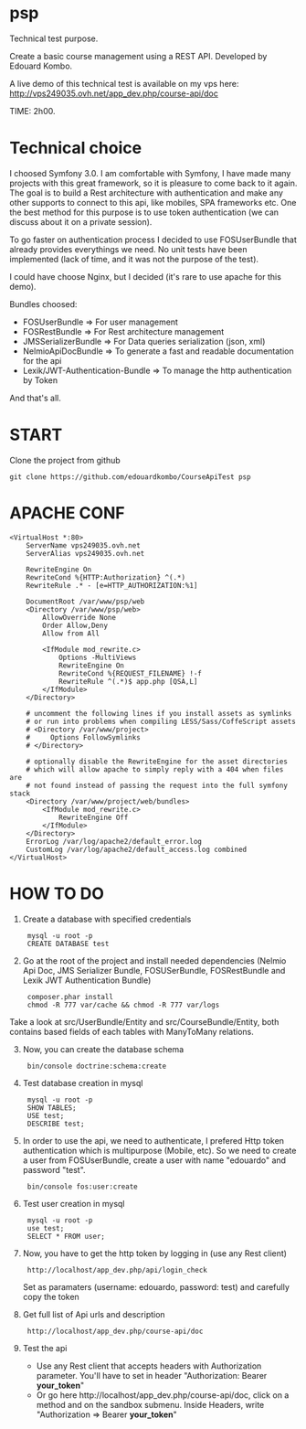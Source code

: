 psp
===

Technical test purpose.

Create a basic course management using a REST API. Developed by Edouard Kombo.

A live demo of this technical test is available on my vps here: http://vps249035.ovh.net/app_dev.php/course-api/doc

TIME: 2h00.


Technical choice
================

I choosed Symfony 3.0. I am comfortable with Symfony, I have made many projects with this great framework, so it is pleasure to come back to it again.
The goal is to build a Rest architecture with authentication and make any other supports to connect to this api, like mobiles, SPA frameworks etc.
One the best method for this purpose is to use token authentication (we can discuss about it on a private session).

To go faster on authentication process I decided to use FOSUserBundle that already provides everythings we need.
No unit tests have been implemented (lack of time, and it was not the purpose of the test).

I could have choose Nginx, but I decided (it's rare to use apache for this demo).

Bundles choosed:
- FOSUserBundle => For user management
- FOSRestBundle => For Rest architecture management
- JMSSerializerBundle => For Data queries serialization (json, xml)
- NelmioApiDocBundle  => To generate a fast and readable documentation for the api
- Lexik/JWT-Authentication-Bundle => To manage the http authentication by Token

And that's all.


START
=====

Clone the project from github

    git clone https://github.com/edouardkombo/CourseApiTest psp


APACHE CONF
===========

    <VirtualHost *:80>
        ServerName vps249035.ovh.net
        ServerAlias vps249035.ovh.net

        RewriteEngine On
        RewriteCond %{HTTP:Authorization} ^(.*)
        RewriteRule .* - [e=HTTP_AUTHORIZATION:%1]

        DocumentRoot /var/www/psp/web
        <Directory /var/www/psp/web>
            AllowOverride None
            Order Allow,Deny
            Allow from All

            <IfModule mod_rewrite.c>
                Options -MultiViews
                RewriteEngine On
                RewriteCond %{REQUEST_FILENAME} !-f
                RewriteRule ^(.*)$ app.php [QSA,L]
            </IfModule>
        </Directory>

        # uncomment the following lines if you install assets as symlinks
        # or run into problems when compiling LESS/Sass/CoffeScript assets
        # <Directory /var/www/project>
        #     Options FollowSymlinks
        # </Directory>

        # optionally disable the RewriteEngine for the asset directories
        # which will allow apache to simply reply with a 404 when files are
        # not found instead of passing the request into the full symfony stack
        <Directory /var/www/project/web/bundles>
            <IfModule mod_rewrite.c>
                RewriteEngine Off
            </IfModule>
        </Directory>
        ErrorLog /var/log/apache2/default_error.log
        CustomLog /var/log/apache2/default_access.log combined
    </VirtualHost>


HOW TO DO
=========

1. Create a database with specified credentials

        mysql -u root -p
        CREATE DATABASE test

2. Go at the root of the project and install needed dependencies (Nelmio Api Doc, JMS Serializer Bundle, FOSUSerBundle, FOSRestBundle and Lexik JWT Authentication Bundle)

        composer.phar install
        chmod -R 777 var/cache && chmod -R 777 var/logs

Take a look at src/UserBundle/Entity and src/CourseBundle/Entity, both contains based fields of each tables with ManyToMany relations.


3. Now, you can create the database schema

        bin/console doctrine:schema:create


4. Test database creation in mysql

        mysql -u root -p
        SHOW TABLES;
        USE test;
        DESCRIBE test;


5. In order to use the api, we need to authenticate, I prefered Http token authentication which is multipurpose (Mobile, etc).
So we need to create a user from FOSUserBundle, create a user with name "edouardo" and password "test".

        bin/console fos:user:create


6. Test user creation in mysql

        mysql -u root -p
        use test;
        SELECT * FROM user;


7. Now, you have to get the http token by logging in (use any Rest client)

        http://localhost/app_dev.php/api/login_check

    Set as paramaters (username: edouardo, password: test) and carefully copy the token


8. Get full list of Api urls and description

        http://localhost/app_dev.php/course-api/doc


9. Test the api

    - Use any Rest client that accepts headers with Authorization parameter. You'll have to set in header "Authorization: Bearer __your_token__"
    - Or go here http://localhost/app_dev.php/course-api/doc, click on a method and on the sandbox submenu. Inside Headers, write "Authorization => Bearer __your_token__"
